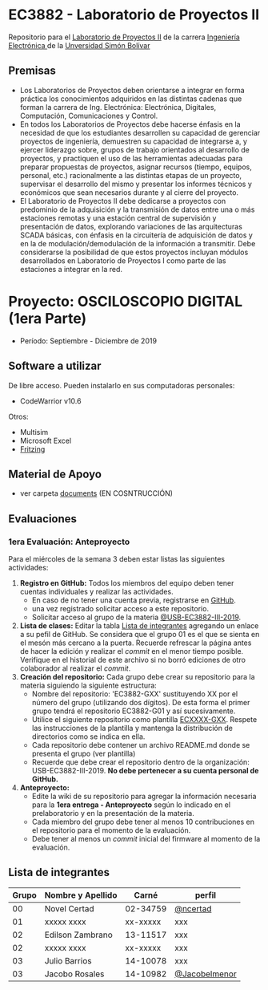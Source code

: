 # EC3882 - Laboratorio de Proyectos II
Repositorio para el [Laboratorio de Proyectos II](http://www.ec.usb.ve/pdf/ec3xxx/ec388X_2002.pdf) de la carrera [Ingeniería Electrónica ](https://www.ie.coord.usb.ve/) de la [Unversidad Simón Bolívar](https://www.usb.ve/)

## Premisas

* Los  Laboratorios  de  Proyectos  deben  orientarse  a  integrar  en  forma  práctica  los conocimientos   adquiridos   en   las   distintas   cadenas   que   forman   la   carrera   de   Ing. Electrónica: Electrónica, Digitales, Computación, Comunicaciones y Control. 
* En todos los Laboratorios de Proyectos debe hacerse énfasis en la necesidad de que los estudiantes desarrollen su capacidad de gerenciar proyectos de ingeniería, demuestren su capacidad  de  integrarse  a,  y  ejercer  liderazgo  sobre,  grupos  de  trabajo  orientados  al desarrollo de proyectos, y practiquen el uso de las herramientas adecuadas para preparar propuestas de proyectos, asignar recursos (tiempo, equipos, personal, etc.) racionalmente a  las  distintas  etapas  de  un  proyecto,  supervisar  el  desarrollo  del  mismo  y  presentar  los informes técnicos y económicos que sean necesarios durante y al cierre del proyecto. 
* El  Laboratorio  de  Proyectos  II  debe  dedicarse  a  proyectos  con  predominio  de  la adquisición y la transmisión de datos entre una o más estaciones remotas y una estación central de supervisión y presentación de datos, explorando variaciones de las arquitecturas SCADA  básicas,  con  énfasis  en  la  circuitería  de  adquisición  de  datos  y  en  la  de modulación/demodulación  de  la  información  a  transmitir. Debe considerarse la posibilidad de  que  estos  proyectos  incluyan  módulos  desarrollados  en  Laboratorio  de  Proyectos  I como parte de las estaciones a integrar en la red.  

# Proyecto: OSCILOSCOPIO DIGITAL (1era Parte)

* Período: Septiembre - Diciembre de 2019

## Software a utilizar
De libre acceso. Pueden instalarlo en sus computadoras personales:
* CodeWarrior v10.6

Otros:
* Multisim
* Microsoft Excel
* [Fritzing](https://fritzing.org/home/)
## Material de Apoyo
* ver carpeta [documents]() (EN COSNTRUCCIÓN)

## Evaluaciones
### 1era Evaluación: Anteproyecto
Para el miércoles  de la semana 3 deben estar listas las siguientes actividades:
1. **Registro en GitHub:** Todos los miembros del equipo deben tener cuentas individuales y realizar las actividades.
   - En caso de no tener una cuenta previa, registrarse en [GitHub](https://github.com/).
   - una vez registrado solicitar acceso a este repositorio.
   - Solicitar acceso al grupo de la materia [@USB-EC3882-III-2019](https://github.com/USB-EC3882-III-2019).
1. **Lista de clases:** Editar la tabla [Lista de integrantes](#Lista-de-integrantes) agregando un enlace a su pefil de GitHub. Se considera que el grupo 01 es el que se sienta en el mesón más cercano a la puerta. Recuerde refrescar la página antes de hacer la edición y realizar el *commit* en el menor tiempo posible. Verifique en el historial de este archivo si no borró ediciones de otro colaborador al realizar el *commit*.
1. **Creación del repositorio:** Cada grupo debe crear su repositorio para la materia siguiendo la siguiente estructura: 
   * Nombre del repositorio: 'EC3882-GXX' sustituyendo XX por el número del grupo (utilizando dos dígitos). De esta forma el primer grupo tendrá el repositorio EC3882-G01 y así sucesivamente. 
   * Utilice el siguiente repositorio como plantilla [ECXXXX-GXX](https://github.com/ncertad/ECXXXX-GXX). Respete las instrucciones de la plantilla y mantenga la distribución de directorios como se indica en ella.
   * Cada repositorio debe contener un archivo README.md donde se presenta el grupo (ver plantilla)
   * Recuerde que debe crear el repositorio dentro de la organización: USB-EC3882-III-2019. **No debe pertenecer a su cuenta personal de GitHub.**
1. **Anteproyecto:** 
   * Edite la wiki de su repositorio para agregar la información necesaria para la **1era entrega - Anteproyecto** según lo indicado en el prelaboratorio y en la presentación de la materia.
   * Cada miembro del grupo debe tener al menos 10 contribuciones en el repositorio para el momento de la evaluación.
   * Debe tener al menos un _commit_ inicial del firmware al momento de la evaluación.
  
## Lista de integrantes 

 Grupo | Nombre y Apellido | Carné | perfil
------ | ----------------- | ----- | -------------
00 | Novel Certad | 02-34759 | [@ncertad](https://github.com/ncertad) 
01 | xxxxx xxxx | xx-xxxxx | xxx
02 | Edilson Zambrano | 13-11517 | xxx
02 | xxxxx xxxx | xx-xxxxx | xxx
03 | Julio Barrios | 14-10078 | xxx
03 | Jacobo Rosales | 14-10982 | [@Jacobelmenor](https://github.com/Jacobelmenor) 
